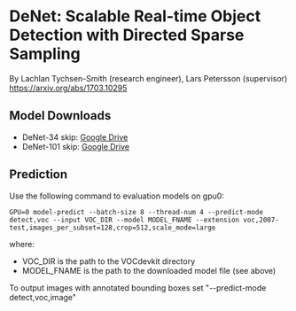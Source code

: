 # DeNet: Scalable Real-time Object Detection with Directed Sparse Sampling
By Lachlan Tychsen-Smith (research engineer), Lars Petersson (supervisor)
https://arxiv.org/abs/1703.10295

## Model Downloads
* DeNet-34 skip: [Google Drive](https://drive.google.com/uc?export=download&id=0B2Y3zi7OSEbrNzFKbXZDb2d1REE)
* DeNet-101 skip: [Google Drive](https://drive.google.com/uc?export=download&id=0B2Y3zi7OSEbrdE9MbERvUjNiV2s)

## Prediction
Use the following command to evaluation models on gpu0:

    GPU=0 model-predict --batch-size 8 --thread-num 4 --predict-mode detect,voc --input VOC_DIR --model MODEL_FNAME --extension voc,2007-test,images_per_subset=128,crop=512,scale_mode=large
    
where: 
* VOC_DIR is the path to the VOCdevkit directory
* MODEL_FNAME is the path to the downloaded model file (see above)  

To output images with annotated bounding boxes set "--predict-mode detect,voc,image"
